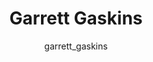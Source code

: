 ---
# this is autogenerated: do not edit
title: Garrett Gaskins
author: garrett_gaskins
layout: author-bio
excerpt: Grad Student; Genentech Fellow; Hillblom Fellow - bioinformatics
type: member
header:
  teaser: /assets/images/members/bio-gaskins.jpg
papers: 
    - title: Predicted Biological Activity of Purchasable Chemical Space
      excerpt: __J Chem Inf Model__. 2018 Jan 22. Irwin JJ, Gaskins G, Sterling T, Mysinger MM, Keiser MJ.
      link: "/publications/"

    - title: Evolutionarily Conserved Roles for Blood-Brain Barrier Xenobiotic Transporters in Endogenous Steroid Partitioning and Behavior
      excerpt: __Cell Rep__. 2017 Oct 31. Hindle SJ, Munji RN, Dolghih E, Gaskins G, Orng S, Ishimoto H, Soung A, DeSalvo M, Kitamoto T, Keiser MJ, Jacobson MP, Daneman R, Bainton RJ.
      link: "/publications/"

---